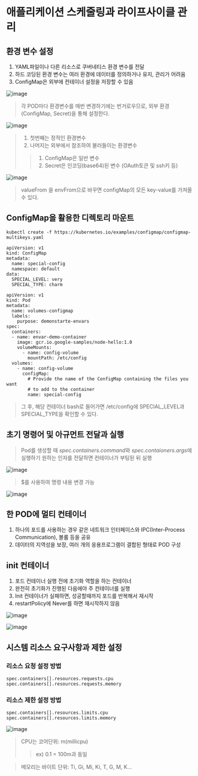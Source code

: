 # 애플리케이션 스케줄링과 라이프사이클 관리

## 환경 변수 설정

1. YAML파일이나 다른 리소스로 쿠버네티스 환경 변수를 전달
2. 하드 코딩된 환경 변수는 여러 환경에 데이터를 정의하거나 유지, 관리가 어려움
3. ConfigMap은 외부에 컨테이너 설정을 저장할 수 있음

![image](https://user-images.githubusercontent.com/106303141/193984391-e436ce04-8eff-44a6-9d54-28f922f992fc.png)
> 각 POD마다 환경변수를 매번 변경하기에는 번거로우므로, 외부 환경(ConfigMap, Secret)을 통해 설정한다.

![image](https://user-images.githubusercontent.com/106303141/193984596-0a75a0f3-8ebb-4bd1-8d8e-0a3cdc0baee1.png)
> 1. 첫번째는 정적인 환경변수
> 2. 나머지는 외부에서 참조하여 불러들이는 환경변수
> >  1. ConfigMap은 일반 변수
> >  2. Secret은 인코딩(base64)된 변수 (OAuth토큰 및 ssh키 등)

![image](https://user-images.githubusercontent.com/106303141/193985876-bdfc0632-da9c-4553-bb37-e28b87a9ff1a.png)
> valueFrom 을 envFrom으로 바꾸면 configMap의 모든 key-value를 가져올 수 있다.

## ConfigMap을 활용한 디렉토리 마운트

```
kubectl create -f https://kubernetes.io/examples/configmap/configmap-multikeys.yaml
```

```
apiVersion: v1
kind: ConfigMap
metadata:
  name: special-config
  namespace: default
data:
  SPECIAL_LEVEL: very
  SPECIAL_TYPE: charm
```

```
apiVersion: v1
kind: Pod
metadata:
  name: volumes-configmap
  labels:
    purpose: demonstarte-envars
spec:
  containers:
  - name: envar-demo-container
    image: gcr.io.google-samples/node-hello:1.0
    volumeMounts:
      - name: config-volume
        mountPath: /etc/config
  volumes:
    - name: config-volume
      configMap:
        # Provide the name of the ConfigMap containing the files you want
        # to add to the container
        name: special-config
```

> 그 후, 해당 컨테이너 bash로 들어가면 /etc/config에 SPECIAL_LEVEL과 SPECIAL_TYPE을 확인할 수 있다.

## 초기 명령어 및 아규먼트 전달과 실행

> Pod를 생성할 때 *spec.containers.command*와 *spec.contaioners.args*에 실행하기 원하는 인자를 전달하면 컨테이너가 부팅된 뒤 실행

![image](https://user-images.githubusercontent.com/106303141/194210669-992826a7-2bc2-4978-867f-cf050b5086d1.png)

> $를 사용하여 명령 내용 변경 가능

![image](https://user-images.githubusercontent.com/106303141/194210830-4f8d2b87-836e-470d-b66c-f98f76d94ecc.png)

## 한 POD에 멀티 컨테이너

1. 하나의 포드를 사용하는 경우 같은 네트워크 인터페이스와 IPC(Inter-Process Communication), 볼륨 등을 공유
2. 데이터의 지역성을 보장, 여러 개의 응용프로그램이 결합된 형태로 POD 구성

## init 컨테이너

1. 포드 컨테이너 실행 전에 초기화 역할을 하는 컨테이너
2. 완전히 초기화가 진행된 다음에야 주 컨테이너를 실행
3. Init 컨테이너가 실패하면, 성공할때까지 포드를 반복해서 재시작
4. restartPolicy에 Never를 하면 재시작하지 않음

![image](https://user-images.githubusercontent.com/106303141/194214511-e031b255-bcf7-4f76-9163-8b4da159022a.png)

![image](https://user-images.githubusercontent.com/106303141/194214936-3e261030-635d-4738-ac2b-6f8a9836b130.png)

## 시스템 리소스 요구사항과 제한 설정

### 리소스 요청 설정 방법
```
spec.containers[].resources.requests.cpu
spec.containers[].resources.requests.memory
```
### 리소스 제한 설정 방법
```
spec.containers[].resources.limits.cpu
spec.containers[].resources.limits.memory
```

![image](https://user-images.githubusercontent.com/106303141/194215757-96e04739-d4dc-4292-b1d1-7b35b34a0e3a.png)

> CPU는 코어단위: m(millicpu)
> > ex) 0.1 = 100m과 동일

> 메모리는 바이트 단위: Ti, Gi, Mi, Ki, T, G, M, K...
